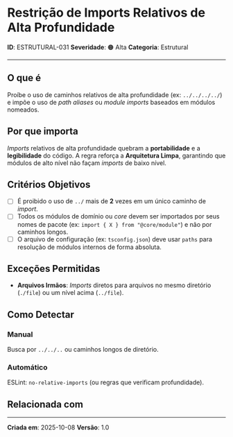 # Restrição de Imports Relativos de Alta Profundidade

**ID**: ESTRUTURAL-031
**Severidade**: 🟠 Alta
**Categoria**: Estrutural

---

## O que é

Proíbe o uso de caminhos relativos de alta profundidade (ex: `../../../../`) e impõe o uso de *path aliases* ou *module imports* baseados em módulos nomeados.

## Por que importa

*Imports* relativos de alta profundidade quebram a **portabilidade** e a **legibilidade** do código. A regra reforça a **Arquitetura Limpa**, garantindo que módulos de alto nível não façam *imports* de baixo nível.

## Critérios Objetivos

- [ ] É proibido o uso de `../` mais de **2** vezes em um único caminho de *import*.
- [ ] Todos os módulos de domínio ou *core* devem ser importados por seus nomes de pacote (ex: `import { X } from "@core/module"`) e não por caminhos longos.
- [ ] O arquivo de configuração (ex: `tsconfig.json`) deve usar `paths` para resolução de módulos internos de forma absoluta.

## Exceções Permitidas

- **Arquivos Irmãos**: *Imports* diretos para arquivos no mesmo diretório (`./file`) ou um nível acima (`../file`).

## Como Detectar

### Manual

Busca por `../../..` ou caminhos longos de diretório.

### Automático

ESLint: `no-relative-imports` (ou regras que verificam profundidade).

## Relacionada com


---

**Criada em**: 2025-10-08
**Versão**: 1.0
